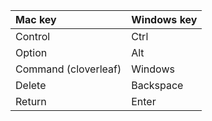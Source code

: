 | Mac key              | Windows key |
| :--------------------| :---------- |
| Control              | Ctrl        |
| Option               | Alt         |
| Command (cloverleaf) | Windows     |
| Delete               | Backspace   | 
| Return               | Enter       |
